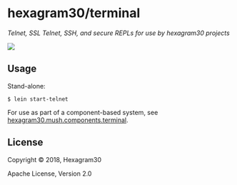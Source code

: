 # hexagram30/terminal

*Telnet, SSL Telnet, SSH, and secure REPLs for use by hexagram30 projects*

[![][logo]][logo-large]


## Usage

Stand-alone:
```
$ lein start-telnet
```

For use as part of a component-based system, see
[hexagram30.mush.components.terminal][comp-term].


## License

Copyright © 2018, Hexagram30

Apache License, Version 2.0


<!-- Named page links below: /-->

[logo]: https://raw.githubusercontent.com/hexagram30/resources/master/branding/logo/h30-logo-1-long-with-text-x688.png
[logo-large]: https://raw.githubusercontent.com/hexagram30/resources/master/branding/logo/h30-logo-1-long-with-text-x3440.png
[comp-term]: https://github.com/hexagram30/hexagramMUSH/blob/master/src/hexagram30/mush/components/terminal.clj
